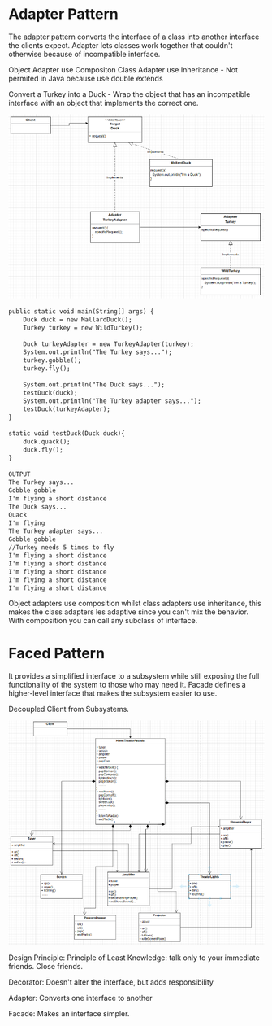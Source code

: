 # Adapter Pattern
The adapter pattern converts the interface of a class into another interface the clients expect. Adapter lets classes work together that couldn't otherwise
because of incompatible interface.

Object Adapter use Compositon
Class Adapter use Inheritance - Not permited in Java because use double extends

Convert a Turkey into a Duck - Wrap the object that has an incompatible interface with an object that implements the correct one.

![img.png](src/image/img.png)


```
public static void main(String[] args) {
    Duck duck = new MallardDuck();
    Turkey turkey = new WildTurkey();

    Duck turkeyAdapter = new TurkeyAdapter(turkey);
    System.out.println("The Turkey says...");
    turkey.gobble();
    turkey.fly();

    System.out.println("The Duck says...");
    testDuck(duck);
    System.out.println("The Turkey adapter says...");
    testDuck(turkeyAdapter);
}

static void testDuck(Duck duck){
    duck.quack();
    duck.fly();
}

OUTPUT
The Turkey says...
Gobble gobble
I'm flying a short distance
The Duck says...
Quack
I'm flying
The Turkey adapter says...
Gobble gobble
//Turkey needs 5 times to fly
I'm flying a short distance
I'm flying a short distance
I'm flying a short distance
I'm flying a short distance
I'm flying a short distance

```

Object adapters use composition whilst class adapters use inheritance, this makes the class adapters les adaptive
since you can't mix the behavior. With composition you can call any subclass of interface.

# Faced Pattern
It provides a simplified interface to a subsystem while still exposing the full functionality of the system to those who may need it. Facade
defines a higher-level interface that makes the subsystem easier to use.

Decoupled Client from Subsystems.

![img.png](src/image/img1.png)

Design Principle: Principle of Least Knowledge: talk only to your immediate friends. Close friends.

Decorator: Doesn't alter the interface, but adds responsibility

Adapter: Converts one interface to another

Facade: Makes an interface simpler.
